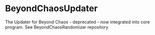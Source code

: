 # BeyondChaosUpdater
The Updater for Beyond Chaos - deprecated - now integrated into core program. See BeyondChaosRandomizer repository.
